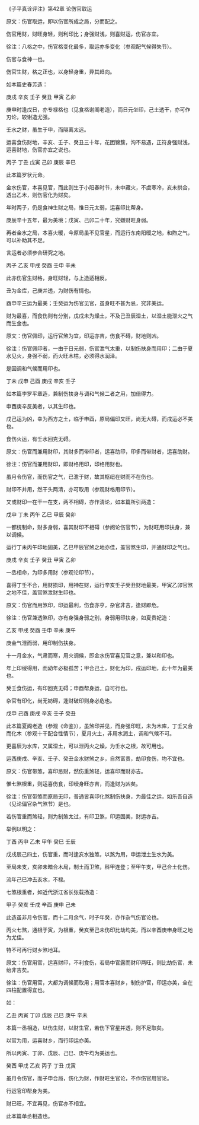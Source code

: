 《子平真诠评注》第42章 论伤官取运

原文：伤官取运，即以伤官所成之局，分而配之。

伤官用财，财旺身轻，则利印比；身强财浅，则喜财运，伤官亦宜。

徐注：八格之中，伤官格变化最多，取运亦多变化（参观配气候得失节）。

伤官与食神一也。

伤官生财，格之正也，以身轻身重，异其趋向。

如本篇史春芳造：

庚戌 辛亥 壬子 癸丑 甲寅 乙卯

庚申时逢戊日，亦专禄格也（见食格谢阁老造），而日元坐印，己土透干，亦可作刃论，较谢造尤强。

壬水之财，虽生于申，而隔离太远。

运喜食伤财地，辛亥、壬子、癸丑三十年，花团锦簇，洵不易遇，正符身强财浅，运喜财地，伤官亦宜之说也。

丙子 丁丑 戊寅 己卯 庚辰 辛巳

此本篇罗状元命。

金水伤官，本喜见官，而此则生于小阳春时节，未中藏火，不虞寒冷，亥未拱合，透出乙木，则伤官化为财矣。

年时两子，仍是食神生财之局，惟日元太弱，运喜印比帮身。

庚辰辛十五年，最为美境；戊寅、己卯二十年，究嫌财旺身弱。

再者金水之局，本喜火暖，今原局虽不见官星，而运行东南阳暖之地，和煦之气，可以补助其不足。

言运者必须参合研究之地。

丙子 乙亥 甲戌 癸酉 壬申 辛未

此亦伤官生财格，身旺财轻，与上造适相反。

丑为金库，己庚并透，为财伤有情也。

酉申辛三运为最美；壬癸运为伤官见官，虽身旺不甚为忌，究非美运。

财为最喜，而食伤则有分别，戊戌未为燥土，不及己丑辰湿土，以湿土能泄火之气而生金也。

原文：伤官佩印，运行官煞为宜，印运亦吉，伤食不碍，财地则凶。

徐注：伤官佩印者，一由于日元弱，伤官泄气太重，以制伤扶身而用印；二由于夏水见火，身强不弱，而火旺木枯，必须得水润泽。

是因调和气候而用印也。

丁未 戊申 己酉 庚戌 辛亥 壬子

如本篇孛罗平章造，兼制伤扶身与调和气候二者之用，加倍得力。

申酉庚辛反美者，以其生印也。

戊己运为凶，幸为西方之土，临于申酉，原局偏印又旺，尚无大碍，而戌运必不美也。

食伤火运，有壬水回克无碍。

原文：伤官而兼用财印，其财多而带印者，运喜助印，印多而带财者，运喜助财。

徐注：伤官而兼用财印，即财格用印，印格用财也。

虽月令伤官，而伤官之气，已泄于财，故其枢纽在财而不在伤也。

财印不并用，然干头两清，亦可取用（参观财格用印节）。

又或财印一在干一在支，两不相碍，亦作清论，如本篇所引两造：

戊申 丁未 丙午 乙巳 甲辰 癸卯

一都统制命，财多身弱，喜其财印不相碍（参阅论伤官节），为财旺用印扶身，兼以调候。

运行丁未丙午印地固美，乙巳甲辰官煞之地亦佳，盖官煞生印，并通财印之气也。

庚戌 辛亥 壬子 癸丑 甲寅 乙卯

一丞相命，为印多用财（参观论印节）。

喜得丁壬不合，用财损印，用神在财，运行辛亥壬子癸丑财地最美，甲寅乙卯官煞之地不佳，盖官煞泄财生印也。

原文：伤官而用煞印，印运最利，伤食亦亨，杂官非吉，逢财即危。

徐注：伤官兼透煞印，亦有身强身弱之别，身弱用印扶身，如夏贵妃造：

乙亥 甲戌 癸酉 壬申 辛未 庚午

庚金气泄而弱，用印制伤扶身。

十一月金水，气肃而寒，用火调候，即金水伤官喜见官之意，兼以和印也。

年上印绶得用，而幼年必极孤苦；甲合己土，财化为印，戌运印地，此十年为最美也。

癸壬食伤运，有印回克无碍；申酉帮身运，自可行也。

杂官有印化，尚无妨碍，逢财破印则身必危也。

戊申 己酉 庚戌 辛亥 壬子 癸丑

此本篇夏阁老造（参观《命鉴》），虽煞印并见，而身强印旺，未为木库，丁壬又合而化木（参观十干配合性情节），夏月火土，非用水润土，调和气候不可。

更喜辰为水库，又属湿土，可以泄丙火之燥，为壬水之根，故可用也。

运西庚戌、辛亥、壬子、癸丑金水财煞之乡，自然富贵，劫印食伤，均不宜也。

原文：伤官带煞，喜印忌财，然伤重煞轻，运喜印而财亦吉。

惟七煞根重，则运喜伤食，印绶身旺亦吉，而逢财为凶矣。

徐注：伤官带煞而原局无印，普通皆喜印化煞制伤扶身，为最佳之运，如乐吾自造（见论偏官杂气煞节）是也。

若伤官重而煞轻，则为制煞太过，有印卫煞，印运固美，财运亦吉。

举例以明之：

丁酉 丙申 乙未 甲午 癸巳 壬辰

戊戌辰己四土，伤官重，而时逢亥水独煞，以煞为用，申运泄土生水为美。

至局未支，亥卯未暗合木局，制土而卫煞，科甲连登；至甲午支，甲己合土化伤。

流年己巳冲去亥水，不禄。

七煞根重者，如近代浙江省长张载扬造：

甲子 癸亥 壬戌 辛酉 庚申 己未

此造虽非月令伤官，而十二月余气，时子年癸，亦作杂气伤官论也。

丙火七煞，通根于寅，为根重，癸亥至己未伤印比劫均美，而以辛酉庚申身旺之地为尤佳。

特不可再行财乡煞地耳。

原文：伤官用官，运喜财印，不利食伤，若局中官露而财印两旺，则比劫伤官，未绐非吉矣。

徐注：伤官用官，大都为调候而取用；用官本喜财乡，制伤护官，印运亦美，全在四柱配置得宜也。

如：

乙丑 丙寅 丁卯 戊辰 己巳 庚午 辛未

本篇一丞相造，以伤生财，以财生官，若伤下官星并透，则不足取矣。

以官为用，运喜财乡，而行印运亦美。

所以丙寅、丁卯、戊辰、己巳、庚午均为美运也。

癸酉 甲戌 乙亥 丙子 丁丑 戊寅

虽月令伤官，而子申合局，伤化为财，作财旺生官论，不作伤官用官论。

行运官印帮身为美。

财已旺，不宜再见，伤官亦不相宜。

此本篇单丞相造也。

